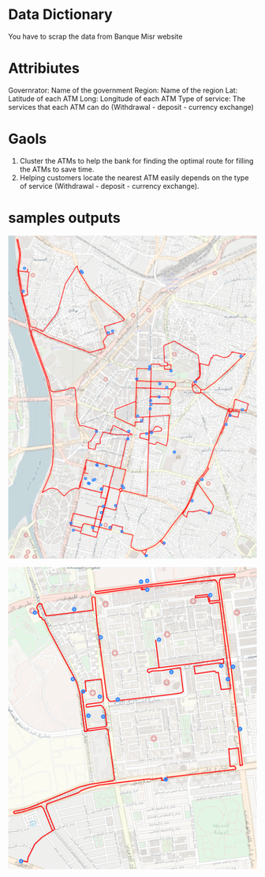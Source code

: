# Data Dictionary

You have to scrap the data from Banque Misr website

# Attribiutes

Governrator: Name of the government
Region: Name of the region
Lat: Latitude of each ATM
Long: Longitude of each ATM
Type of service: The services that each ATM can do (Withdrawal - deposit - currency exchange)

# Gaols

1. Cluster the ATMs to help the bank for finding the optimal route for filling the ATMs to save time.
2. Helping customers locate the nearest ATM easily depends on the type of service (Withdrawal - deposit - currency exchange).

# samples outputs

![](./images/cluster_cairo.png)

![](./images/nasr_city_4.png)
